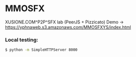 
# MMOSFX

XUSIONE.COM^P2P^SFX lab (PeerJS + Pizzicato)
Demo -> https://yphnaweb.s3.amazonaws.com/MMOSFXYS/index.html


### Local testing:

```sh
$ python -m SimpleHTTPServer 8000

